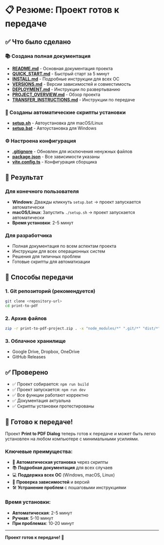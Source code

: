 # 📋 Резюме: Проект готов к передаче

## ✅ Что было сделано

### 📚 Создана полная документация

- **[README.md](README.md)** - Основная документация проекта
- **[QUICK_START.md](QUICK_START.md)** - Быстрый старт за 5 минут
- **[INSTALL.md](INSTALL.md)** - Подробные инструкции для всех ОС
- **[VERSIONS.md](VERSIONS.md)** - Версии зависимостей и совместимость
- **[DEPLOYMENT.md](DEPLOYMENT.md)** - Инструкции по развертыванию
- **[PROJECT_OVERVIEW.md](PROJECT_OVERVIEW.md)** - Обзор проекта
- **[TRANSFER_INSTRUCTIONS.md](TRANSFER_INSTRUCTIONS.md)** - Инструкции по
  передаче

### 🔧 Созданы автоматические скрипты установки

- **[setup.sh](setup.sh)** - Автоустановка для macOS/Linux
- **[setup.bat](setup.bat)** - Автоустановка для Windows

### ⚙️ Настроена конфигурация

- **[.gitignore](.gitignore)** - Обновлен для исключения ненужных файлов
- **[package.json](package.json)** - Все зависимости указаны
- **[vite.config.ts](vite.config.ts)** - Конфигурация сборщика

## 🎯 Результат

### Для конечного пользователя

- **Windows**: Дважды кликнуть `setup.bat` → проект запускается автоматически
- **macOS/Linux**: Запустить `./setup.sh` → проект запускается автоматически
- **Время установки**: 2-5 минут

### Для разработчика

- Полная документация по всем аспектам проекта
- Инструкции для всех операционных систем
- Решения для типичных проблем
- Готовые скрипты для автоматизации

## 🚀 Способы передачи

### 1. Git репозиторий (рекомендуется)

```bash
git clone <repository-url>
cd print-to-pdf
```

### 2. Архив файлов

```bash
zip -r print-to-pdf-project.zip . -x "node_modules/*" ".git/*" "dist/*" ".vite/*"
```

### 3. Облачное хранилище

- Google Drive, Dropbox, OneDrive
- GitHub Releases

## ✅ Проверено

- ✅ Проект собирается: `npm run build`
- ✅ Проект запускается: `npm run dev`
- ✅ Все функции работают корректно
- ✅ Документация актуальна
- ✅ Скрипты установки протестированы

## 🎉 Готово к передаче!

Проект **Print to PDF Dialog** теперь готов к передаче и может быть легко
установлен на любом компьютере с минимальными усилиями.

### Ключевые преимущества:

- 🚀 **Автоматическая установка** через скрипты
- 📚 **Подробная документация** для всех случаев
- 💻 **Поддержка всех ОС** (Windows, macOS, Linux)
- 🔧 **Проверка зависимостей** и версий
- 🛠️ **Устранение проблем** с пошаговыми инструкциями

### Время установки:

- **Автоматическая**: 2-5 минут
- **Ручная**: 5-10 минут
- **При проблемах**: 10-20 минут

---

**Проект готов к передаче! 🎉**
